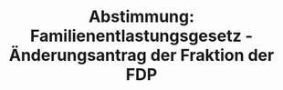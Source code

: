 ---
abstimmung:
  abstimmung: 2
  bundestagssitzung: 68
  legislaturperiode: 19
categories:
- Todo
data:
- title: Abstimmungsergebnis 20181129_2-data.pdf
  url: /res/2021-btw/abstimmungsergebnisse/20181129_2-data.pdf
- title: Abstimmungsergebnis 20181129_2_xls-data.xls
  url: /res/2021-btw/abstimmungsergebnisse/20181129_2_xls-data.xls
- title: Abstimmungsergebnis 20181129_2_xls-datacsv
  url: /res/2021-btw/abstimmungsergebnisse/csv/20181129_2_xls-datacsv
ergebnis:
  afd:
    enthaltung: 0
    gesamt: 92
    ja: 0
    nein: 85
    nichtabgegeben: 7
    ungueltig: 0
  bü90/gr:
    enthaltung: 61
    gesamt: 67
    ja: 0
    nein: 0
    nichtabgegeben: 6
    ungueltig: 0
  cdu/csu:
    enthaltung: 2
    gesamt: 246
    ja: 229
    nein: 4
    nichtabgegeben: 11
    ungueltig: 0
  die linke.:
    enthaltung: 0
    gesamt: 69
    ja: 0
    nein: 62
    nichtabgegeben: 7
    ungueltig: 0
  fdp:
    enthaltung: 77
    gesamt: 80
    ja: 0
    nein: 0
    nichtabgegeben: 3
    ungueltig: 0
  file: 20181129_2_xls-data.xls
  fraktionslos:
    enthaltung: 1
    gesamt: 3
    ja: 0
    nein: 2
    nichtabgegeben: 0
    ungueltig: 0
  spd:
    enthaltung: 0
    gesamt: 152
    ja: 143
    nein: 0
    nichtabgegeben: 9
    ungueltig: 0
layout: abstimmung
links:
- title: Link zu bundestag.de
  url: https://www.bundestag.de/parlament/plenum/abstimmung/abstimmung?id=552
preview: 'Deutscher Bundestag


  68. Sitzung des Deutschen Bundestages

  am Donnerstag, 29. November 2018


  Endgültiges Ergebnis der Namentlichen Abstimmung Nr. 2


  Antrag der Fraktionen CDU/CSU und SPD

  Mit dem Globalen Pakt für eine sichere, geordnete und reguläre Migration die

  internationale Zusammenarbeit in der Migrationspolitik stärken und Migration besser

  regeln und steuern

  - Drucksache 19/6056 -'
tags:
- Todo
title: 'Abstimmung: Familienentlastungsgesetz - Änderungsantrag der Fraktion der FDP'
---